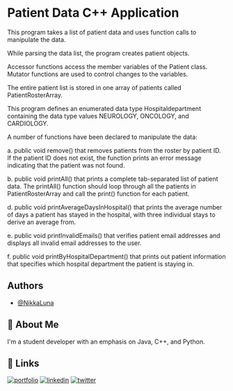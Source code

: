 
# Patient Data C++ Application

This program takes a list of patient data and uses function calls to manipulate the data.  

While parsing the data list, the program creates patient objects.  

Accessor functions access the member variables of the Patient class.  Mutator functions are used to control changes to the variables.

The entire patient list is stored in one array of patients called PatientRosterArray.

This program defines an enumerated data type Hospitaldepartment containing the data type values NEUROLOGY, ONCOLOGY, and CARDIOLOGY.

A number of functions have been declared to manipulate the data:  


  a.  public void remove() that removes patients from the roster by patient ID. If the patient ID does not exist, the function prints an error message indicating that the patient was not found.

  b. public void printAll() that prints a complete tab-separated list of patient data. The printAll() function should loop through all the patients in PatientRosterArray and call the print() function for each patient.

  d.  public void printAverageDaysInHospital()  that prints the average number of days a patient has stayed in the hospital, with three individual stays to derive an average from.

  e.  public void printInvalidEmails() that verifies patient email addresses and displays all invalid email addresses to the user.
 
  f.  public void printByHospitalDepartment() that prints out patient information that specifies which hospital department the patient is staying in.



 
 






## Authors

- [@NikkaLuna](https://github.com/NikkaLuna)


## 🚀 About Me
I'm a student developer with an emphasis on Java, C++, and Python.  


## 🔗 Links
[![portfolio](https://img.shields.io/badge/my_portfolio-000?style=for-the-badge&logo=ko-fi&logoColor=white)](https://andreachristinehayes.wixsite.com/andreahayesart/)
[![linkedin](https://img.shields.io/badge/linkedin-0A66C2?style=for-the-badge&logo=linkedin&logoColor=white)](https://www.linkedin.com/in/andrea-hayes-msml/)
[![twitter](https://img.shields.io/badge/twitter-1DA1F2?style=for-the-badge&logo=twitter&logoColor=white)](https://twitter.com/AHayes_Ninja_)

